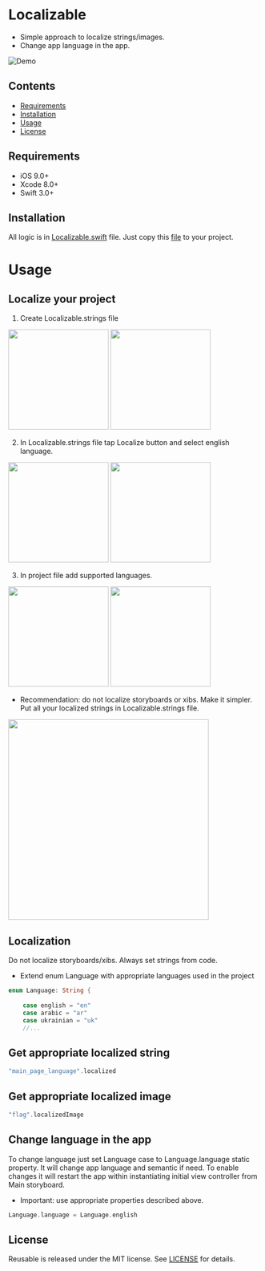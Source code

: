 # Localizable
- Simple approach to localize strings/images.
- Change app language in the app.


![Demo](https://github.com/romansorochak/Localizable/blob/master/Localizable/DemoAssets/Demo_.gif)

## Contents
- [Requirements](#requirements)
- [Installation](#installation)
- [Usage](#usage)
- [License](#license)


## Requirements

- iOS 9.0+
- Xcode 8.0+
- Swift 3.0+

## Installation
All logic is in [Localizable.swift](https://github.com/romansorochak/Localizable/blob/master/Localizable/Localizable.swift) file.
Just copy this [file](https://github.com/romansorochak/Localizable/blob/master/Localizable/Localizable.swift) to your project.

# Usage

## Localize your project
1) Create Localizable.strings file 

<img src="https://github.com/romansorochak/Localizable/blob/master/Localizable/DemoAssets/tut_1_1.png" width="200"/>
<img src="https://github.com/romansorochak/Localizable/blob/master/Localizable/DemoAssets/tut_1_2.png" width="200"/>

2) In Localizable.strings file tap Localize button and select english language.

<img src="https://github.com/romansorochak/Localizable/blob/master/Localizable/DemoAssets/tut_2_1.png" width="200"/>
<img src="https://github.com/romansorochak/Localizable/blob/master/Localizable/DemoAssets/tut_2_2.png" width="200"/>

3) In project file add supported languages.

<img src="https://github.com/romansorochak/Localizable/blob/master/Localizable/DemoAssets/tut_3_1.png" width="200"/>
<img src="https://github.com/romansorochak/Localizable/blob/master/Localizable/DemoAssets/tut_3_2.png" width="200"/>

-  Recommendation: do not localize storyboards or xibs. Make it simpler. Put all your localized strings in Localizable.strings file.
<img src="https://github.com/romansorochak/Localizable/blob/master/Localizable/DemoAssets/tut_4.png" width="400"/>

## Localization
Do not localize storyboards/xibs.
Always set strings from code.

- Extend enum Language with appropriate languages used in the project
```swift 
enum Language: String {
    
    case english = "en"
    case arabic = "ar"
    case ukrainian = "uk"
    //...
```

## Get appropriate localized string
```swift 
"main_page_language".localized
```

## Get appropriate localized image
```swift 
"flag".localizedImage
```

## Change language in the app 
To change language just set Language case to Language.language static property.
It will change app language and semantic if need.
To enable changes it will restart the app within instantiating initial view controller from Main storyboard.
- Important: use appropriate properties described above.

```swift 
Language.language = Language.english
```

## License

Reusable is released under the MIT license. See [LICENSE](https://github.com/romansorochak/Localizable/blob/master/LICENSE) for details.
